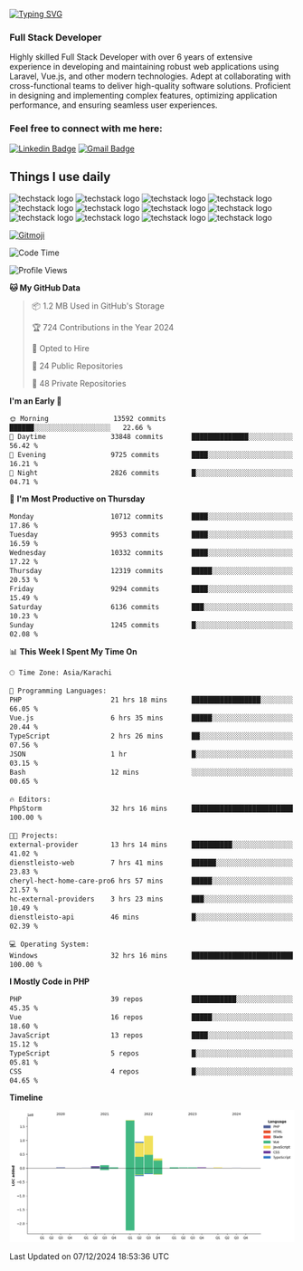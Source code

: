 [![Typing SVG](https://readme-typing-svg.demolab.com?font=Permanent+Marker&size=31&pause=1000&color=00A11F&center=true&random=false&width=435&lines=Hi+%F0%9F%91%8B%2C+I'm+Waheed+Sindhani)](https://git.io/typing-svg)
### Full Stack Developer
Highly skilled Full Stack Developer with over 6 years of extensive experience in developing and maintaining robust web applications using Laravel, Vue.js, and other modern technologies. Adept at collaborating with cross-functional teams to deliver high-quality software solutions. Proficient in designing and implementing complex features, optimizing application performance, and ensuring seamless user experiences. 

### Feel free to connect with me here:

[![Linkedin Badge](https://img.shields.io/badge/-waheedsindhani-blue?style=flat-square&logo=Linkedin&logoColor=white&link=https://www.linkedin.com/in/waheed-sindhani/)](https://www.linkedin.com/in/waheed-sindhani/)
[![Gmail Badge](https://img.shields.io/badge/-waheed.eliccs@gmail.com-c14438?style=flat-square&logo=Gmail&logoColor=white&link=mailto:waheed.eliccs@gmail.com)](mailto:waheed.eliccs@gmail.com)

## Things I use daily
![techstack logo](https://readme-components.vercel.app/api?component=logo&logo=react&text=false&animation=spin&fill=000000&svgfill=2d79c7)
![techstack logo](https://readme-components.vercel.app/api?component=logo&logo=vue.js&text=false&fill=000000&svgfill=4FC08D)
![techstack logo](https://readme-components.vercel.app/api?component=logo&logo=laravel&text=false&fill=000000&svgfill=FF2D20)
![techstack logo](https://readme-components.vercel.app/api?component=logo&logo=javascript&text=false&fill=000000&svgfill=F7DF1E)
![techstack logo](https://readme-components.vercel.app/api?component=logo&logo=mysql&text=false&fill=000000&svgfill=4479A1)
![techstack logo](https://readme-components.vercel.app/api?component=logo&logo=quasar&text=false&svgfill=050A14&fill=ffffaa&animation=spin)
![techstack logo](https://readme-components.vercel.app/api?component=logo&logo=typescript&text=false&fill=000000&svgfill=3178C6)
![techstack logo](https://readme-components.vercel.app/api?component=logo&logo=node.js&text=false&fill=000000&svgfill=5FA04E)
![techstack logo](https://readme-components.vercel.app/api?component=logo&logo=tailwindcss&text=false&fill=000000&svgfill=06B6D4)
![techstack logo](https://readme-components.vercel.app/api?component=logo&logo=docker&text=false&fill=000000&svgfill=2496ED)
![techstack logo](https://readme-components.vercel.app/api?component=logo&logo=linux&text=false&fill=000000&svgfill=FCC624)
![techstack logo](https://readme-components.vercel.app/api?component=logo&logo=amazonaws&text=false&fill=000000&svgfill=232F3E)



<!--
**Sindhani/sindhani** is a ✨ _special_ ✨ repository because its `README.md` (this file) appears on your GitHub profile.

Here are some ideas to get you started:

- 🔭 I’m currently working on ...
- 🌱 I’m currently learning ...
- 👯 I’m looking to collaborate on ...
- 🤔 I’m looking for help with ...
- 💬 Ask me about ...
- 📫 How to reach me: ...
- 😄 Pronouns: ...
- ⚡ Fun fact: ...
-->
<a href="https://gitmoji.dev">
  <img
    src="https://img.shields.io/badge/gitmoji-%20😜%20😍-FFDD67.svg?style=flat-square"
    alt="Gitmoji"
  />
</a>

<!--START_SECTION:waka-->
![Code Time](http://img.shields.io/badge/Code%20Time-793%20hrs%2041%20mins-blue)

![Profile Views](http://img.shields.io/badge/Profile%20Views-7-blue)

**🐱 My GitHub Data** 

> 📦 1.2 MB Used in GitHub's Storage 
 > 
> 🏆 724 Contributions in the Year 2024
 > 
> 💼 Opted to Hire
 > 
> 📜 24 Public Repositories 
 > 
> 🔑 48 Private Repositories 
 > 
**I'm an Early 🐤** 

```text
🌞 Morning                13592 commits       ██████░░░░░░░░░░░░░░░░░░░   22.66 % 
🌆 Daytime                33848 commits       ██████████████░░░░░░░░░░░   56.42 % 
🌃 Evening                9725 commits        ████░░░░░░░░░░░░░░░░░░░░░   16.21 % 
🌙 Night                  2826 commits        █░░░░░░░░░░░░░░░░░░░░░░░░   04.71 % 
```
📅 **I'm Most Productive on Thursday** 

```text
Monday                   10712 commits       ████░░░░░░░░░░░░░░░░░░░░░   17.86 % 
Tuesday                  9953 commits        ████░░░░░░░░░░░░░░░░░░░░░   16.59 % 
Wednesday                10332 commits       ████░░░░░░░░░░░░░░░░░░░░░   17.22 % 
Thursday                 12319 commits       █████░░░░░░░░░░░░░░░░░░░░   20.53 % 
Friday                   9294 commits        ████░░░░░░░░░░░░░░░░░░░░░   15.49 % 
Saturday                 6136 commits        ███░░░░░░░░░░░░░░░░░░░░░░   10.23 % 
Sunday                   1245 commits        █░░░░░░░░░░░░░░░░░░░░░░░░   02.08 % 
```


📊 **This Week I Spent My Time On** 

```text
🕑︎ Time Zone: Asia/Karachi

💬 Programming Languages: 
PHP                      21 hrs 18 mins      █████████████████░░░░░░░░   66.05 % 
Vue.js                   6 hrs 35 mins       █████░░░░░░░░░░░░░░░░░░░░   20.44 % 
TypeScript               2 hrs 26 mins       ██░░░░░░░░░░░░░░░░░░░░░░░   07.56 % 
JSON                     1 hr                █░░░░░░░░░░░░░░░░░░░░░░░░   03.15 % 
Bash                     12 mins             ░░░░░░░░░░░░░░░░░░░░░░░░░   00.65 % 

🔥 Editors: 
PhpStorm                 32 hrs 16 mins      █████████████████████████   100.00 % 

🐱‍💻 Projects: 
external-provider        13 hrs 14 mins      ██████████░░░░░░░░░░░░░░░   41.02 % 
dienstleisto-web         7 hrs 41 mins       ██████░░░░░░░░░░░░░░░░░░░   23.83 % 
cheryl-hect-home-care-pro6 hrs 57 mins       █████░░░░░░░░░░░░░░░░░░░░   21.57 % 
hc-external-providers    3 hrs 23 mins       ███░░░░░░░░░░░░░░░░░░░░░░   10.49 % 
dienstleisto-api         46 mins             █░░░░░░░░░░░░░░░░░░░░░░░░   02.39 % 

💻 Operating System: 
Windows                  32 hrs 16 mins      █████████████████████████   100.00 % 
```

**I Mostly Code in PHP** 

```text
PHP                      39 repos            ███████████░░░░░░░░░░░░░░   45.35 % 
Vue                      16 repos            █████░░░░░░░░░░░░░░░░░░░░   18.60 % 
JavaScript               13 repos            ████░░░░░░░░░░░░░░░░░░░░░   15.12 % 
TypeScript               5 repos             █░░░░░░░░░░░░░░░░░░░░░░░░   05.81 % 
CSS                      4 repos             █░░░░░░░░░░░░░░░░░░░░░░░░   04.65 % 
```



**Timeline**

![Lines of Code chart](https://raw.githubusercontent.com/Sindhani/Sindhani/main/assets/bar_graph.png)


 Last Updated on 07/12/2024 18:53:36 UTC
<!--END_SECTION:waka-->
